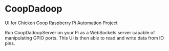 # CoopDadoop

UI for Chicken Coop Raspberry Pi Automation Project

Run CoopDadoopServer on your Pi as a WebSockets server capable of manipulating GPIO ports. This UI is then able to read and write data from IO pins.
